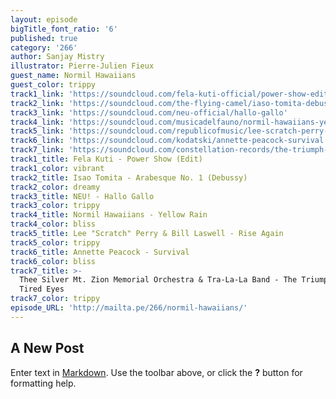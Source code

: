 ```yaml
---
layout: episode
bigTitle_font_ratio: '6'
published: true
category: '266'
author: Sanjay Mistry
illustrator: Pierre-Julien Fieux
guest_name: Normil Hawaiians
guest_color: trippy
track1_link: 'https://soundcloud.com/fela-kuti-official/power-show-edit'
track2_link: 'https://soundcloud.com/the-flying-camel/iaso-tomita-debussy-arabesque'
track3_link: 'https://soundcloud.com/neu-official/hallo-gallo'
track4_link: 'https://soundcloud.com/musicadelfauno/normil-hawaiians-yellow-rain'
track5_link: 'https://soundcloud.com/republicofmusic/lee-scratch-perry-bill-laswell'
track6_link: 'https://soundcloud.com/kodatski/annette-peacock-survival'
track7_link: 'https://soundcloud.com/constellation-records/the-triumph-of-our-tired-eyes'
track1_title: Fela Kuti - Power Show (Edit)
track1_color: vibrant
track2_title: Isao Tomita - Arabesque No. 1 (Debussy)
track2_color: dreamy
track3_title: NEU! - Hallo Gallo
track3_color: trippy
track4_title: Normil Hawaiians - Yellow Rain
track4_color: bliss
track5_title: Lee "Scratch" Perry & Bill Laswell - Rise Again
track5_color: trippy
track6_title: Annette Peacock - Survival
track6_color: bliss
track7_title: >-
  Thee Silver Mt. Zion Memorial Orchestra & Tra-La-La Band - The Triumph Of Our
  Tired Eyes
track7_color: trippy
episode_URL: 'http://mailta.pe/266/normil-hawaiians/'
---
```

## A New Post

Enter text in [Markdown](http://daringfireball.net/projects/markdown/). Use the toolbar above, or click the **?** button for formatting help.
